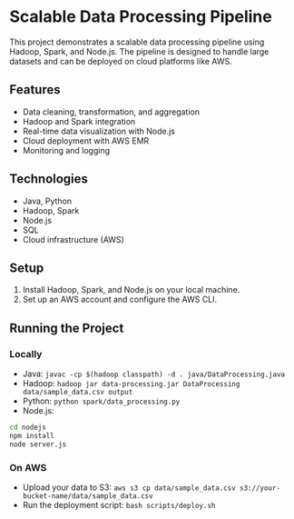 # Scalable Data Processing Pipeline

This project demonstrates a scalable data processing pipeline using Hadoop, Spark, and Node.js. The pipeline is designed to handle large datasets and can be deployed on cloud platforms like AWS.

## Features
- Data cleaning, transformation, and aggregation
- Hadoop and Spark integration
- Real-time data visualization with Node.js
- Cloud deployment with AWS EMR
- Monitoring and logging

## Technologies
- Java, Python
- Hadoop, Spark
- Node.js
- SQL
- Cloud infrastructure (AWS)

## Setup
1. Install Hadoop, Spark, and Node.js on your local machine.
2. Set up an AWS account and configure the AWS CLI.

## Running the Project
### Locally
- Java: `javac -cp $(hadoop classpath) -d . java/DataProcessing.java`
- Hadoop: `hadoop jar data-processing.jar DataProcessing data/sample_data.csv output`
- Python: `python spark/data_processing.py`
- Node.js: 
```bash
cd nodejs
npm install
node server.js
```
### On AWS
- Upload your data to S3: `aws s3 cp data/sample_data.csv s3://your-bucket-name/data/sample_data.csv`
- Run the deployment script: `bash scripts/deploy.sh`
